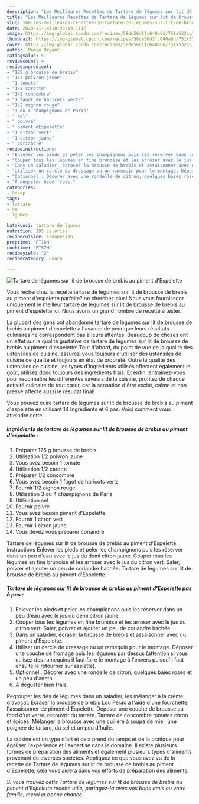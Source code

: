 ```yaml
---
description: "Les Meilleures Recettes de Tartare de légumes sur lit de brousse de brebis au piment d&amp;#39;Espelette"
title: "Les Meilleures Recettes de Tartare de légumes sur lit de brousse de brebis au piment d&amp;#39;Espelette"
slug: 168-les-meilleures-recettes-de-tartare-de-legumes-sur-lit-de-brousse-de-brebis-au-piment-d-and-39-espelette
date: 2020-11-14T18:33:19.111Z
image: https://img-global.cpcdn.com/recipes/58de56d1fc640a6d/751x532cq70/tartare-de-legumes-sur-lit-de-brousse-de-brebis-au-piment-despelette-photo-principale-de-la-recette.jpg
thumbnail: https://img-global.cpcdn.com/recipes/58de56d1fc640a6d/751x532cq70/tartare-de-legumes-sur-lit-de-brousse-de-brebis-au-piment-despelette-photo-principale-de-la-recette.jpg
cover: https://img-global.cpcdn.com/recipes/58de56d1fc640a6d/751x532cq70/tartare-de-legumes-sur-lit-de-brousse-de-brebis-au-piment-despelette-photo-principale-de-la-recette.jpg
author: Mamie Bryant
ratingvalue: 5
reviewcount: 4
recipeingredient:
- "125 g brousse de brebis"
- "1/2 poivron jaune"
- "1 tomate"
- "1/2 carotte"
- "1/2 concombre"
- "1 fagot de haricots verts"
- "1/2 oignon rouge"
- "3 ou 4 champignons de Paris"
- " sel"
- " poivre"
- " piment dEspelette"
- "1 citron vert"
- "1 citron jaune"
- " coriandre"
recipeinstructions:
- "Enlever les pieds et peler les champignons puis les réserver dans un peu d&#39;eau avec le jus du demi citron jaune."
- "Couper tous les légumes en fine brunoise et les arroser avec le jus du citron vert. Saler, poivrer et ajouter un peu de coriandre hachée."
- "Dans un saladier, écraser la brousse de brebis et assaisonner avec du piment d&#39;Espelette."
- "Utiliser un cercle de dressage ou un ramequin pour le montage. Déposer une couche de fromage puis les légumes par dessus (attention si vous utilisez des ramequins il faut faire le montage à l&#39;envers puisqu&#39;il faut ensuite le retourner sur assiette)."
- "Optionnel : Décorer avec une rondelle de citron, quelques baies roses et un peu d&#39;aneth."
- "À déguster bien frais."
categories:
- Resep
tags:
- tartare
- de
- lgumes

katakunci: tartare de lgumes 
nutrition: 195 calories
recipecuisine: Indonesian
preptime: "PT16M"
cooktime: "PT57M"
recipeyield: "2"
recipecategory: Lunch

---
```



![Tartare de légumes sur lit de brousse de brebis au piment d&#39;Espelette](https://img-global.cpcdn.com/recipes/58de56d1fc640a6d/751x532cq70/tartare-de-legumes-sur-lit-de-brousse-de-brebis-au-piment-despelette-photo-principale-de-la-recette.jpg)

Vous recherchez la recette tartare de légumes sur lit de brousse de brebis au piment d&#39;espelette parfaite? ne cherchez plus! Nous vous fournissons uniquement le meilleur tartare de légumes sur lit de brousse de brebis au piment d&#39;espelette ici. Nous avons un grand nombre de recette à tester.

La plupart des gens ont abandonné tartare de légumes sur lit de brousse de brebis au piment d&#39;espelette à l'avance de peur que leurs résultats culinaires ne correspondent pas à leurs attentes. Beaucoup de choses ont un effet sur la qualité gustative de tartare de légumes sur lit de brousse de brebis au piment d&#39;espelette! Tout d'abord, du point de vue de la qualité des ustensiles de cuisine, assurez-vous toujours d'utiliser des ustensiles de cuisine de qualité et toujours en état de propreté. Outre la qualité des ustensiles de cuisine, les types d'ingrédients utilisés affectent également le goût, utilisez donc toujours des ingrédients frais. Et enfin, entraînez-vous pour reconnaître les différentes saveurs de la cuisine, profitez de chaque activité culinaire de tout cœur, car la sensation d'être excité, calme et non pressé affecte aussi le résultat final!

<!--inarticleads1-->

Vous pouvez cuire tartare de légumes sur lit de brousse de brebis au piment d&#39;espelette en utilisant 14 Ingrédients et 6 pas. Voici comment vous atteindre cette.

##### Ingrédients de tartare de légumes sur lit de brousse de brebis au piment d&#39;espelette :

1. Préparer 125 g brousse de brebis
1. Utilisation 1/2 poivron jaune
1. Vous avez besoin 1 tomate
1. Utilisation 1/2 carotte
1. Préparer 1/2 concombre
1. Vous avez besoin 1 fagot de haricots verts
1. Fournir 1/2 oignon rouge
1. Utilisation 3 ou 4 champignons de Paris
1. Utilisation  sel
1. Fournir  poivre
1. Vous avez besoin  piment d&#39;Espelette
1. Fournir 1 citron vert
1. Fournir 1 citron jaune
1. Vous devez vous préparer  coriandre


Tartare de légumes sur lit de brousse de brebis au piment d&#39;Espelette instructions Enlever les pieds et peler les champignons puis les réserver dans un peu d&#39;eau avec le jus du demi citron jaune. Couper tous les légumes en fine brunoise et les arroser avec le jus du citron vert. Saler, poivrer et ajouter un peu de coriandre hachée. Tartare de légumes sur lit de brousse de brebis au piment d&#39;Espelette. 

<!--inarticleads2-->

##### Tartare de légumes sur lit de brousse de brebis au piment d&#39;Espelette pas à pas :

1. Enlever les pieds et peler les champignons puis les réserver dans un peu d&#39;eau avec le jus du demi citron jaune.
1. Couper tous les légumes en fine brunoise et les arroser avec le jus du citron vert. Saler, poivrer et ajouter un peu de coriandre hachée.
1. Dans un saladier, écraser la brousse de brebis et assaisonner avec du piment d&#39;Espelette.
1. Utiliser un cercle de dressage ou un ramequin pour le montage. Déposer une couche de fromage puis les légumes par dessus (attention si vous utilisez des ramequins il faut faire le montage à l&#39;envers puisqu&#39;il faut ensuite le retourner sur assiette).
1. Optionnel : Décorer avec une rondelle de citron, quelques baies roses et un peu d&#39;aneth.
1. À déguster bien frais.


Regrouper les dés de légumes dans un saladier, les mélanger à la crème d&#39;avocat. Ecraser la brousse de brebis Lou Pérac à l&#39;aide d&#39;une fourchette, l&#39;assaisonner de piment d&#39;Espelette. Déposer une couche de brousse au fond d&#39;un verre, recouvrir du tartare. Tartare de concombre tomates citron et épices. Mélanger la brousse avec une cuillère à soupe de miel, une poignée de tartare, du sel et un peu d&#39;huile. 

<!--inarticleads1-->

<p>
La cuisine est un type d'art et cela prend du temps et de la pratique pour égaliser l'expérience et l'expertise dans le domaine. Il existe plusieurs formes de préparation des aliments et également plusieurs types d'aliments provenant de diverses sociétés. Appliquez ce que vous avez vu de la recette de Tartare de légumes sur lit de brousse de brebis au piment d&#39;Espelette, cela vous aidera dans vos efforts de préparation des aliments.
</p>

<p>
<i>Si vous trouvez cette Tartare de légumes sur lit de brousse de brebis au piment d&#39;Espelette recette utile, partagez-la avec vos bons amis ou votre famille, merci et bonne chance.</i>
</p>
